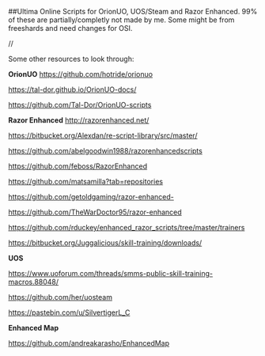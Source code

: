 ##Ultima Online Scripts for OrionUO, UOS/Steam and Razor Enhanced. 99% of these are partially/completly not made by me. Some might be from freeshards and need changes for OSI.

//

Some other resources to look through:


**OrionUO** https://github.com/hotride/orionuo

https://tal-dor.github.io/OrionUO-docs/

https://github.com/Tal-Dor/OrionUO-scripts

**Razor Enhanced** http://razorenhanced.net/

https://bitbucket.org/Alexdan/re-script-library/src/master/

https://github.com/abelgoodwin1988/razorenhancedscripts

https://github.com/feboss/RazorEnhanced

https://github.com/matsamilla?tab=repositories

https://github.com/getoldgaming/razor-enhanced-

https://github.com/TheWarDoctor95/razor-enhanced

https://github.com/rduckey/enhanced_razor_scripts/tree/master/trainers

https://bitbucket.org/Juggalicious/skill-training/downloads/

**UOS**

https://www.uoforum.com/threads/smms-public-skill-training-macros.88048/

https://github.com/her/uosteam

https://pastebin.com/u/SilvertigerL_C

**Enhanced Map**

https://github.com/andreakarasho/EnhancedMap
